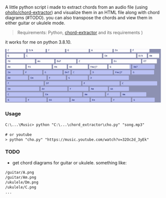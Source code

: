A little python script i made to extract chords from an audio file (using [ohollo/chord-extractor](https://github.com/ohollo/chord-extractor)) and visualize them in an HTML file along with chord diagrams (#TODO). you can also transpose the chords and view them in either guitar or ukulele mode.

> Requirements: Python, [chord-extractor](https://github.com/ohollo/chord-extractor) and its requirements )

it works for me on python 3.8.10.

![Example](example.gif)

### Usage

```
C:\...\Music> python "C:\...\chord_extractor\cho.py" "song.mp3"

# or youtube 
> python "cho.py" "https://music.youtube.com/watch?v=32Oc2d_3yEk"
```

### TODO

- get chord diagrams for guitar or ukulele. something like:

```
/guitar/A.png
/guitar/Am.png
/ukulele/Dm.png
/ukulele/C.png
...
```


